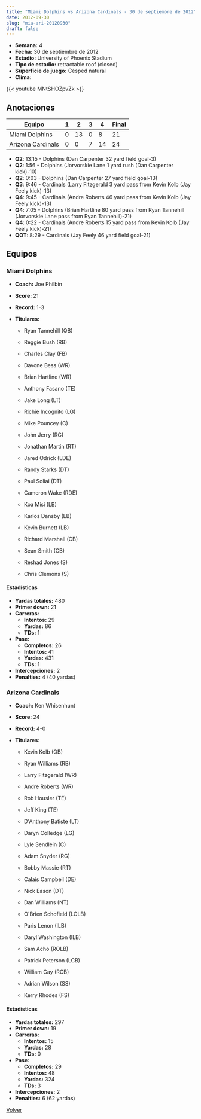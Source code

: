 ```yaml
---
title: "Miami Dolphins vs Arizona Cardinals - 30 de septiembre de 2012"
date: 2012-09-30
slug: "mia-ari-20120930"
draft: false
---
```


- **Semana:** 4
- **Fecha:** 30 de septiembre de 2012
- **Estadio:** University of Phoenix Stadium
- **Tipo de estadio:** retractable roof (closed)
- **Superficie de juego:** Césped natural
- **Clima:** 


{{< youtube MNtSHOZpvZk >}}


## Anotaciones
| Equipo | 1 | 2 | 3 | 4 | Final |
|--------|---|---|---|---|-------|
| Miami Dolphins  | 0 | 13 | 0 | 8  | 21 |
| Arizona Cardinals  | 0 | 0 | 7 | 14  | 24 |
- **Q2**: 13:15 - Dolphins (Dan Carpenter 32 yard field goal-3)
- **Q2**: 1:56 - Dolphins (Jorvorskie Lane 1 yard rush (Dan Carpenter kick)-10)
- **Q2**: 0:03 - Dolphins (Dan Carpenter 27 yard field goal-13)
- **Q3**: 9:46 - Cardinals (Larry Fitzgerald 3 yard pass from Kevin Kolb (Jay Feely kick)-13)
- **Q4**: 9:45 - Cardinals (Andre Roberts 46 yard pass from Kevin Kolb (Jay Feely kick)-13)
- **Q4**: 7:05 - Dolphins (Brian Hartline 80 yard pass from Ryan Tannehill (Jorvorskie Lane pass from Ryan Tannehill)-21)
- **Q4**: 0:22 - Cardinals (Andre Roberts 15 yard pass from Kevin Kolb (Jay Feely kick)-21)
- **QOT**: 8:29 - Cardinals (Jay Feely 46 yard field goal-21)


## Equipos


### Miami Dolphins
* **Coach:** Joe Philbin
* **Score:** 21
* **Record:** 1-3
* **Titulares:** 

  * Ryan Tannehill (QB) 

  * Reggie Bush (RB) 

  * Charles Clay (FB) 

  * Davone Bess (WR) 

  * Brian Hartline (WR) 

  * Anthony Fasano (TE) 

  * Jake Long (LT) 

  * Richie Incognito (LG) 

  * Mike Pouncey (C) 

  * John Jerry (RG) 

  * Jonathan Martin (RT) 

  * Jared Odrick (LDE) 

  * Randy Starks (DT) 

  * Paul Soliai (DT) 

  * Cameron Wake (RDE) 

  * Koa Misi (LB) 

  * Karlos Dansby (LB) 

  * Kevin Burnett (LB) 

  * Richard Marshall (CB) 

  * Sean Smith (CB) 

  * Reshad Jones (S) 

  * Chris Clemons (S) 

#### Estadísticas
* **Yardas totales:** 480
* **Primer down:** 21
* **Carreras:**
  * **Intentos:** 29
  * **Yardas:** 86
  * **TDs:** 1
* **Pase:**
  * **Completos:** 26
  * **Intentos:** 41
  * **Yardas:** 431
  * **TDs:** 1
* **Intercepciones:** 2
* **Penalties:** 4 (40 yardas)

### Arizona Cardinals
* **Coach:** Ken Whisenhunt
* **Score:** 24
* **Record:** 4-0
* **Titulares:** 

  * Kevin Kolb (QB) 

  * Ryan Williams (RB) 

  * Larry Fitzgerald (WR) 

  * Andre Roberts (WR) 

  * Rob Housler (TE) 

  * Jeff King (TE) 

  * D'Anthony Batiste (LT) 

  * Daryn Colledge (LG) 

  * Lyle Sendlein (C) 

  * Adam Snyder (RG) 

  * Bobby Massie (RT) 

  * Calais Campbell (DE) 

  * Nick Eason (DT) 

  * Dan Williams (NT) 

  * O'Brien Schofield (LOLB) 

  * Paris Lenon (ILB) 

  * Daryl Washington (ILB) 

  * Sam Acho (ROLB) 

  * Patrick Peterson (LCB) 

  * William Gay (RCB) 

  * Adrian Wilson (SS) 

  * Kerry Rhodes (FS) 

#### Estadísticas
* **Yardas totales:** 297
* **Primer down:** 19
* **Carreras:**
  * **Intentos:** 15
  * **Yardas:** 28
  * **TDs:** 0
* **Pase:**
  * **Completos:** 29
  * **Intentos:** 48
  * **Yardas:** 324
  * **TDs:** 3
* **Intercepciones:** 2
* **Penalties:** 6 (62 yardas)


[Volver](/historia/2012)
